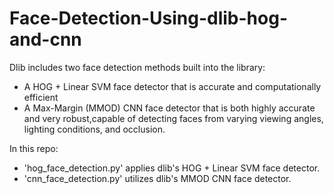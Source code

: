 # Face-Detection-Using-dlib-hog-and-cnn

Dlib includes two face detection methods built into the library:
- A HOG + Linear SVM face detector that is accurate and computationally efficient
- A Max-Margin (MMOD) CNN face detector that is both highly accurate and very robust,capable of detecting faces from varying viewing angles, lighting conditions, and occlusion.

In this repo:
- 'hog_face_detection.py' applies dlib's HOG + Linear SVM face detector.
- 'cnn_face_detection.py' utilizes dlib's MMOD CNN face detector.
